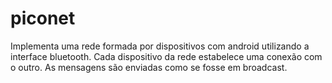 piconet
=======

Implementa uma rede formada por dispositivos com android utilizando a interface bluetooth. Cada dispositivo da rede estabelece uma conexão com o outro. As mensagens são enviadas como se fosse em broadcast.
